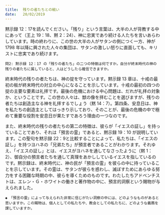 ```yaml
---
title:  残りの者たちとの戦い
date:   20/02/2019
---
```


黙示録 12：17を読んでください。「残り」という言葉は、大半の人が背教する中にあって（王上 19：18、黙 2：24）、神に忠実であり続ける人たちを言いあらわしています。時の終わりに、この世の大半の人がサタンの側につく一方、神が1798 年以降に興された人々の集団は、サタンの激しい怒りに直面しても、キリストに忠実であり続けます。

`問2: 黙示録 12：17 の「残りの者たち」の二つの特徴は何ですか。自分が終末時代の神の残りの者たちに属していると、人はどうしたら確信できますか。`

終末時代の残りの者たちは、神の掟を守っています。黙示録 13 章は、十戒の最初の板が終末時代の対立の中心になることを示しています。十戒の最初の四つの掟の主要な要素は礼拝です。最後の危機における中心問題は、だれが礼拝の対象か、ということです。この世の人々は、獣の像を拝むことを選びますが、残りの者たちは創造主なる神を礼拝するでしょう（黙 14：7）。第四条、安息日は、神を私たちの創造主としてはっきり示しており、そのことが、最後の危機の中で極めて重要な役割を安息日が果たすであろう理由の一つなのです。

また、終末時代の残りの者たちの第二の特徴は、彼らが「イエスの証し」を持っていることであり、それは「預言の霊」であると、黙示録 19：10 が説明しています。この聖句を黙示録 22：9と比較することによって、私たちは、「イエスの証し」を持つヨハネの「兄弟たち」が預言者であることがわかります。それゆえ、「イエスの証し」とは、イエスがヨハネを通してなさったように（黙 1：2）、御自分の預言者たちを通して真理をあかししているイエスを指しているのです。黙示録は、終末時代に、神の民が「預言の霊」を彼らの中に持っていることを示しています。その霊は、サタンが彼らを惑わし、滅ぼすためにあらゆる努力をする困難な時期の中、彼らを導くためのものです。わたしたちアドベンチストは、エレン・Ｇ・ホワイトの働きと著作物の中に、預言的洞察という賜物が与えられました。

`◆　「預言の霊」によって与えられた非常に信じがたい洞察の中には、どのようなものがあると思いますか。この賜物は、個人としての私たちや、教会としての私たちに、どのような義務を課していますか。`